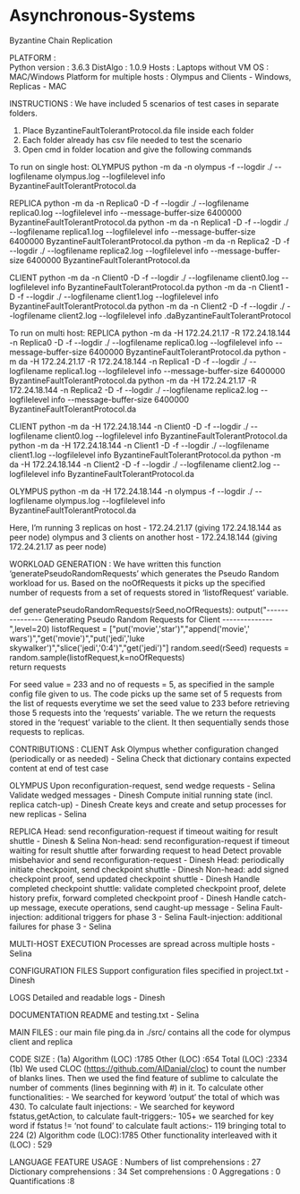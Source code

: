 # Asynchronous-Systems
Byzantine Chain Replication

PLATFORM :  
Python version : 3.6.3
DistAlgo : 1.0.9
Hosts : Laptops without VM
OS : MAC/Windows
Platform for multiple hosts : Olympus and Clients - Windows, Replicas - MAC

INSTRUCTIONS : 
We have included 5 scenarios of test cases in separate folders.
1. Place ByzantineFaultTolerantProtocol.da file inside each folder
2. Each folder already has csv file needed to test the scenario
3. Open cmd in folder location and give the following commands

To run on single host:
OLYMPUS
python -m da -n olympus -f --logdir ./ --logfilename olympus.log --logfilelevel info ByzantineFaultTolerantProtocol.da

REPLICA
python -m da -n Replica0 -D -f --logdir ./ --logfilename replica0.log --logfilelevel info --message-buffer-size 6400000 ByzantineFaultTolerantProtocol.da
python -m da -n Replica1 -D -f --logdir ./ --logfilename replica1.log --logfilelevel info --message-buffer-size 6400000 ByzantineFaultTolerantProtocol.da
python -m da -n Replica2 -D -f --logdir ./ --logfilename replica2.log --logfilelevel info --message-buffer-size 6400000 ByzantineFaultTolerantProtocol.da

CLIENT
python -m da -n Client0 -D -f --logdir ./ --logfilename client0.log --logfilelevel info ByzantineFaultTolerantProtocol.da
python -m da -n Client1 -D -f --logdir ./ --logfilename client1.log --logfilelevel info ByzantineFaultTolerantProtocol.da
python -m da -n Client2 -D -f --logdir ./ --logfilename client2.log --logfilelevel info .daByzantineFaultTolerantProtocol

To run on multi host:
REPLICA
python -m da -H 172.24.21.17 -R 172.24.18.144 -n Replica0 -D -f --logdir ./ --logfilename replica0.log --logfilelevel info --message-buffer-size 6400000 ByzantineFaultTolerantProtocol.da
python -m da -H 172.24.21.17 -R 172.24.18.144 -n Replica1 -D -f --logdir ./ --logfilename replica1.log --logfilelevel info --message-buffer-size 6400000 ByzantineFaultTolerantProtocol.da
python -m da -H 172.24.21.17 -R 172.24.18.144 -n Replica2 -D -f --logdir ./ --logfilename replica2.log --logfilelevel info --message-buffer-size 6400000 ByzantineFaultTolerantProtocol.da

CLIENT
python -m da -H 172.24.18.144 -n Client0 -D -f --logdir ./ --logfilename client0.log --logfilelevel info ByzantineFaultTolerantProtocol.da
python -m da -H 172.24.18.144 -n Client1 -D -f --logdir ./ --logfilename client1.log --logfilelevel info ByzantineFaultTolerantProtocol.da
python -m da -H 172.24.18.144 -n Client2 -D -f --logdir ./ --logfilename client2.log --logfilelevel info ByzantineFaultTolerantProtocol.da

OLYMPUS
python -m da -H 172.24.18.144 -n olympus -f --logdir ./ --logfilename olympus.log --logfilelevel info ByzantineFaultTolerantProtocol.da

Here, I’m running 3 replicas on host - 172.24.21.17 (giving 172.24.18.144 as peer node)
olympus and 3 clients on another host - 172.24.18.144 (giving 172.24.21.17 as peer node)

WORKLOAD GENERATION :
We have written this function ‘generatePseudoRandomRequests’ which generates the Pseudo Random workload for us. Based on the noOfRequests it picks up the specified number of requests from a set of requests stored in ‘listofRequest’ variable.

def generatePseudoRandomRequests(rSeed,noOfRequests):
        output("--------------- Generating Pseudo Random Requests for Client --------------",level=20)
        listofRequest = ["put('movie','star')","append('movie',' wars')","get('movie')","put('jedi','luke    skywalker')","slice('jedi','0:4')","get('jedi')"]
        random.seed(rSeed)
        requests = random.sample(listofRequest,k=noOfRequests)        
        return requests

For seed value = 233 and no of requests = 5, as specified in the sample config file given to us.
The code picks up the same set of 5 requests from the list of requests everytime we set the seed value to 233 before retrieving those 5 requests into the ‘requests’ variable.
The  we return the requests stored in the ‘request’ variable to the client. It then sequentially sends those requests to replicas.

CONTRIBUTIONS :
CLIENT
Ask Olympus whether configuration changed (periodically or as needed) - Selina
Check that dictionary contains expected content at end of test case

OLYMPUS
Upon reconfiguration-request, send wedge requests - Selina
Validate wedged messages - Dinesh
Compute initial running state (incl. replica catch-up) - Dinesh
Create keys and create and setup processes for new replicas - Selina

REPLICA
Head: send reconfiguration-request if timeout waiting for result shuttle - Dinesh & Selina
Non-head: send reconfiguration-request if timeout waiting for result shuttle after forwarding request to head 
Detect provable misbehavior and send reconfiguration-request - Dinesh
Head: periodically initiate checkpoint, send checkpoint shuttle - Dinesh
Non-head: add signed checkpoint proof, send updated checkpoint shuttle - Dinesh
Handle completed checkpoint shuttle: validate completed checkpoint proof, delete history prefix, forward completed checkpoint proof - Dinesh
Handle catch-up message, execute operations, send caught-up message - Selina
Fault-injection: additional triggers for phase 3 - Selina 
Fault-injection: additional failures for phase 3 - Selina

MULTI-HOST EXECUTION 
Processes are spread across multiple hosts - Selina

CONFIGURATION FILES 
Support configuration files specified in project.txt - Dinesh

LOGS 
Detailed and readable logs - Dinesh

DOCUMENTATION 
README and testing.txt - Selina

MAIN FILES : our main file ping.da in ./src/ contains all the code for olympus client and replica

CODE SIZE :
(1a) Algorithm (LOC) :1785
       Other (LOC) :654
       Total (LOC) :2334	
(1b) We used CLOC (https://github.com/AlDanial/cloc) to count the number of blanks lines.
       Then we used the find feature of sublime to calculate the number of comments (lines beginning with #) in it.
        To calculate other functionalities: - We searched for keyword ‘output’ the total of which was 430.
        To calculate fault injections: - We searched for keyword fstatus,getAction, to calculate fault-triggers:- 105+ we searched for key word if fstatus != ‘not found’ to calculate fault actions:- 119 bringing total to 224
(2) Algorithm code (LOC):1785
     Other functionality interleaved with it (LOC) : 529

LANGUAGE FEATURE USAGE :
Numbers of list comprehensions : 27
Dictionary comprehensions : 34
Set comprehensions : 0 
Aggregations : 0
Quantifications :8



